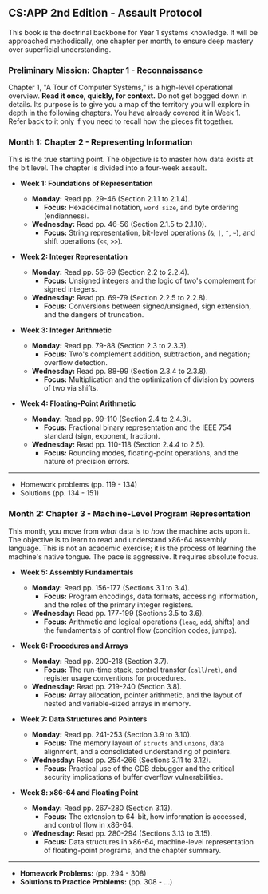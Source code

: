 ## CS:APP 2nd Edition - Assault Protocol

This book is the doctrinal backbone for Year 1 systems knowledge. It will be approached methodically, one chapter per month, to ensure deep mastery over superficial understanding.

### **Preliminary Mission: Chapter 1 - Reconnaissance**

Chapter 1, "A Tour of Computer Systems," is a high-level operational overview. **Read it once, quickly, for context.** Do not get bogged down in details. Its purpose is to give you a map of the territory you will explore in depth in the following chapters. You have already covered it in Week 1. Refer back to it only if you need to recall how the pieces fit together.

### **Month 1: Chapter 2 - Representing Information**

This is the true starting point. The objective is to master how data exists at the bit level. The chapter is divided into a four-week assault.

* **Week 1: Foundations of Representation**
    * **Monday:** Read pp. 29-46 (Section 2.1.1 to 2.1.4).
        * **Focus:** Hexadecimal notation, `word size`, and byte ordering (endianness).
    * **Wednesday:** Read pp. 46-56 (Section 2.1.5 to 2.1.10).
        * **Focus:** String representation, bit-level operations (`&`, `|`, `^`, `~`), and shift operations (`<<`, `>>`).

* **Week 2: Integer Representation**
    * **Monday:** Read pp. 56-69 (Section 2.2 to 2.2.4).
        * **Focus:** Unsigned integers and the logic of two's complement for signed integers.
    * **Wednesday:** Read pp. 69-79 (Section 2.2.5 to 2.2.8).
        * **Focus:** Conversions between signed/unsigned, sign extension, and the dangers of truncation.

* **Week 3: Integer Arithmetic**
    * **Monday:** Read pp. 79-88 (Section 2.3 to 2.3.3).
        * **Focus:** Two's complement addition, subtraction, and negation; overflow detection.
    * **Wednesday:** Read pp. 88-99 (Section 2.3.4 to 2.3.8).
        * **Focus:** Multiplication and the optimization of division by powers of two via shifts.

* **Week 4: Floating-Point Arithmetic**
    * **Monday:** Read pp. 99-110 (Section 2.4 to 2.4.3).
        * **Focus:** Fractional binary representation and the IEEE 754 standard (sign, exponent, fraction).
    * **Wednesday:** Read pp. 110-118 (Section 2.4.4 to 2.5).
        * **Focus:** Rounding modes, floating-point operations, and the nature of precision errors.

---
* Homework problems (pp. 119 - 134)
* Solutions (pp. 134 - 151)

### **Month 2: Chapter 3 - Machine-Level Program Representation**

This month, you move from *what* data is to *how* the machine acts upon it. The objective is to learn to read and understand x86-64 assembly language. This is not an academic exercise; it is the process of learning the machine's native tongue. The pace is aggressive. It requires absolute focus.

* **Week 5: Assembly Fundamentals**
    * **Monday:** Read pp. 156-177 (Sections 3.1 to 3.4).
        * **Focus:** Program encodings, data formats, accessing information, and the roles of the primary integer registers.
    * **Wednesday:** Read pp. 177-199 (Sections 3.5 to 3.6).
        * **Focus:** Arithmetic and logical operations (`leaq`, `add`, shifts) and the fundamentals of control flow (condition codes, jumps).

* **Week 6: Procedures and Arrays**
    * **Monday:** Read pp. 200-218 (Section 3.7).
        * **Focus:** The run-time stack, control transfer (`call`/`ret`), and register usage conventions for procedures.
    * **Wednesday:** Read pp. 219-240 (Section 3.8).
        * **Focus:** Array allocation, pointer arithmetic, and the layout of nested and variable-sized arrays in memory.

* **Week 7: Data Structures and Pointers**
    * **Monday:** Read pp. 241-253 (Section 3.9 to 3.10).
        * **Focus:** The memory layout of `structs` and `unions`, data alignment, and a consolidated understanding of pointers.
    * **Wednesday:** Read pp. 254-266 (Sections 3.11 to 3.12).
        * **Focus:** Practical use of the GDB debugger and the critical security implications of buffer overflow vulnerabilities.

* **Week 8: x86-64 and Floating Point**
    * **Monday:** Read pp. 267-280 (Section 3.13).
        * **Focus:** The extension to 64-bit, how information is accessed, and control flow in x86-64.
    * **Wednesday:** Read pp. 280-294 (Sections 3.13 to 3.15).
        * **Focus:** Data structures in x86-64, machine-level representation of floating-point programs, and the chapter summary.

---
* **Homework Problems:** (pp. 294 - 308)
* **Solutions to Practice Problems:** (pp. 308 - ...)
